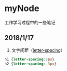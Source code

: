 # myNode
工作学习过程中的一些笔记

## 2018/1/17
1. 文字间距（[letter-spacing](http://www.w3school.com.cn/cssref/pr_text_letter-spacing.asp)）
```css
h1 {letter-spacing:2px}
h2 {letter-spacing:-3px}
```
